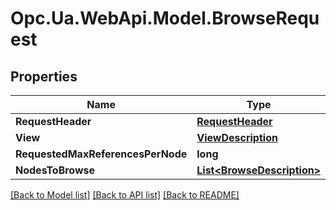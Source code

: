# Opc.Ua.WebApi.Model.BrowseRequest

## Properties

Name | Type | Description | Notes
------------ | ------------- | ------------- | -------------
**RequestHeader** | [**RequestHeader**](RequestHeader.md) |  | [optional] 
**View** | [**ViewDescription**](ViewDescription.md) |  | [optional] 
**RequestedMaxReferencesPerNode** | **long** |  | [optional] 
**NodesToBrowse** | [**List&lt;BrowseDescription&gt;**](BrowseDescription.md) |  | [optional] 

[[Back to Model list]](../README.md#documentation-for-models) [[Back to API list]](../README.md#documentation-for-api-endpoints) [[Back to README]](../README.md)

